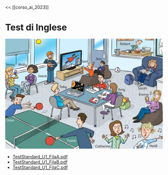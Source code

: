 << [[corso_ai_2023]]

# Test di Inglese

![test-image.jpeg](test-image.jpeg)

- [TestStandard_U1_FilaA.pdf](TestStandard_U1_FilaA.pdf)
- [TestStandard_U1_FilaB.pdf](TestStandard_U1_FilaB.pdf)
- [TestStandard_U1_FilaC.pdf](TestStandard_U1_FilaC.pdf)

